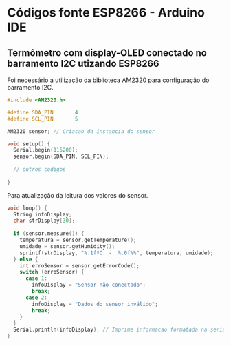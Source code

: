 # Códigos fonte ESP8266 - Arduino IDE

Termômetro com display-OLED conectado no barramento I2C utizando ESP8266
------

Foi necessário a utilização da biblioteca [AM2320](../../Bibliotecas/AM2320.zip "Biblioteca sensor AM2320 para uso no ESP8266") para configuração do barramento I2C.
```c++
#include <AM2320.h>

#define SDA_PIN       4
#define SCL_PIN       5

AM2320 sensor; // Criacao da instancia do sensor

void setup() {
  Serial.begin(115200);
  sensor.begin(SDA_PIN, SCL_PIN);
 
  // outros codigos
  
}  
```
Para atualização da leitura dos valores do sensor. 
```c++
void loop() {
  String infoDisplay;
  char strDisplay[30];
  
  if (sensor.measure()) {
    temperatura = sensor.getTemperature();
    umidade = sensor.getHumidity();
    sprintf(strDisplay, "%.1fºC  -  %.0f%%", temperatura, umidade);
  } else {
    int erroSensor = sensor.getErrorCode();
    switch (erroSensor) {
      case 1:
        infoDisplay = "Sensor não conectado";
        break;
      case 2:
        infoDisplay = "Dados do sensor inválido";
        break;
    }
  }
  Serial.println(infoDisplay); // Imprime informacao formatada na serial
}
```
